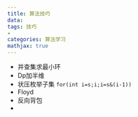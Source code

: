 ```yaml
---
title: 算法技巧
data: 
tags: 技巧
-
categories: 算法学习
mathjax: true
---
```

- 并查集求最小环
- Dp加半维
- 状压枚举子集 `for(int i=s;i;i=s&(i-1))`
- Floyd
- 反向背包
- 
<!--stackedit_data:
eyJoaXN0b3J5IjpbMzY5NjgwMzIyLDc3MzE1MDc5OCwyMTMyNj
YwNjc5LDcyMDIxODY5NywxMjI3NTYxMzA4LC0yMDA3MTEwNTM4
LC0yMDcwMDk3MjAxLC03MjEwODQzMzcsLTE1OTE0MTMxMCwtMj
AwNzExMDUzOCwxNTU2MzE5MTgwXX0=
-->